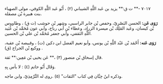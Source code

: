٧٠١٧ -** ت ق:** يزيد بن عَبد اللَّهِ الشيباني (٢) ، أَبُو عَبد اللَّهِ الكوفي، مولى الصهباء بنت هبيرة بْن مصقلة.

**رَوَى عَن:** الحسن البَصْرِيّ، وحفص بْن جابر الراسبي، وشهر بْن حوشب (ت ق) ، وطاووس بْن كيسان، وعَبد المَلِك بْن ميسرة الزراد، وعطاء بْن أَبي رباح، وأبي عون مُحَمَّد بْن عُبَيد اللَّهِ الثقفي، وأبي جعفر مُحَمَّد بْن علي بْن الحسين.

**رَوَى عَنه:** أَحْمَد بْن عَبْد اللَّهِ بْن يونس، وأبو نعيم الفضل ابن دكين (ت) ، وقبيصة بْن عقبة، ووكيع بْن الجراح (ق) .

قال إسحاق بْن منصور (٣) ،** عَن يحيى بْن مَعِين:** ثقة.

وَقَال أَبُو حاتم (٤) : لا بأس بِهِ.

وذكره ابنُ حِبَّان فِي كتاب "الثقات" (٥) .روى له التِّرْمِذِيّ، وابن ماجه.